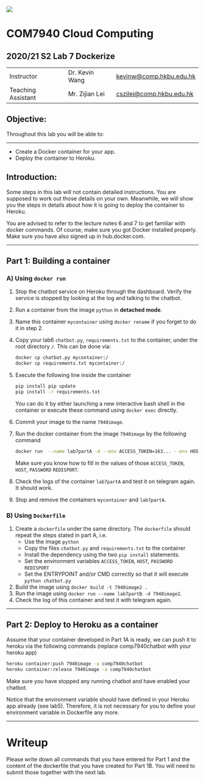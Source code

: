![](../img/hkbu.png)

# COM7940 Cloud Computing 

## 2020/21 S2 Lab 7 Dockerize


| | | |
|--|--|--|
| Instructor | Dr. Kevin Wang  | kevinw@comp.hkbu.edu.hk|
| Teaching Assistant | Mr. Zijian Lei | cszjlei@comp.hkbu.edu.hk |



**Objective:**
---
Throughout this lab you will be able to:

---

* Create a Docker container for your app.
* Deploy the container to Heroku.

**Introduction:** 
---
Some steps in this lab will not contain detailed instructions. You are supposed to work out those details on your own. Meanwhile, we will show you the steps in details about how it is going to deploy the container to Heroku.

You are advised to refer to the lecture notes 6 and 7 to get familiar with docker commands. Of course, make sure you got Docker installed properly. Make sure you have also signed up in hub.docker.com. 

---
## Part 1: Building a container

### A) Using `docker run`

1. Stop the chatbot service on Heroku through the dashboard. Verify the service is stopped by looking at the log and talking to the chatbot.
2. Run a container from the image `python` in **detached mode**. 
3. Name this container `mycontainer` using `docker rename` if you forget to do it in step 2.
4. Copy your lab6 `chatbot.py`, `requirements.txt` to the container, under the root directory `/`. This can be done via:
   ```sh
   docker cp chatbot.py mycontainer:/
   docker cp requirements.txt mycontainer:/
   ```

5. Execute the following line inside the container
   ```sh
   pip install pip update
   pip install -r requirements.txt
   ```
   You can do it by either launching a new interactive bash shell in the container or execute these command using `docker exec` directly.
6. Commit your image to the name `7940image`.
7. Run the docker container from the image `7940image` by the following command
  
   ```sh
   docker run  --name lab7partA -d --env ACCESS_TOKEN=163... --env HOST="redis-11363.c1..." --env PASSWORD="1nOA..." --env REDISPORT=12345 7990image python chatbot.py
   ```
   Make sure you know how to fill in the values of those `ACCESS_TOKEN`, `HOST`, `PASSWORD` `REDISPORT`. 
8. Check the logs of the container `lab7partA` and test it on telegram again. It should work.
9.  Stop and remove the containers `mycontainer` and `lab7partA`.


### B) Using `Dockerfile`

1. Create a `dockerfile` under the same directory. The `dockerfile` should repeat the steps stated in part A, i.e.
   * Use the image `python`
   * Copy the files `chatbot.py` and `requirements.txt` to the container
   * Install the dependency using the two `pip install` statements.
   * Set the environment variables `ACCESS_TOKEN`, `HOST`, `PASSWORD` `REDISPORT` 
   * Set the ENTRYPOINT and/or CMD correctly so that it will execute `python chatbot.py`
2. Build the image using `docker build -t 7940image2 .`
3. Run the image using `docker run --name lab7partB -d 7940image2`.
4. Check the log of this container and test it with telegram again.

---

## Part 2: Deploy to Heroku as a container

Assume that your container developed in Part 1A is ready, we can push it to heroku via the following commands (replace comp7940chatbot with your heroku app)

```sh
heroku container:push 7940image -a comp7940chatbot  
heroku container:release 7940image -a comp7940chatbot 
```

Make sure you have stopped any running chatbot and have enabled your chatbot.

Notice that the environment variable should have defined in your Heroku app already (see lab5). Therefore, it is not necessary for you to define your environment variable in Dockerfile any more. 

---

# Writeup

Please write down all commands that you have entered for Part 1 and the content of the dockerfile that you have created for Part 1B. You will need to submit those together with the next lab.